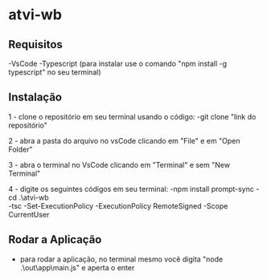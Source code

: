 # atvi-wb

## Requisitos

-VsCode
-Typescript (para instalar use o comando "npm install -g typescript" no seu terminal)


## Instalação

1 - clone o repositório em seu terminal usando o código:
-git clone "link do repositório"

2 - abra a pasta do arquivo no vsCode clicando em "File" e em "Open Folder"

3 - abra o terminal no VsCode clicando em "Terminal" e sem "New Terminal"

4 - digite os seguintes códigos em seu terminal:
-npm install prompt-sync
-cd .\atvi-wb\
-tsc
-Set-ExecutionPolicy -ExecutionPolicy RemoteSigned -Scope CurrentUser

## Rodar a Aplicação

- para rodar a aplicação, no terminal mesmo você digita "node .\out\app\main.js" e aperta o enter
